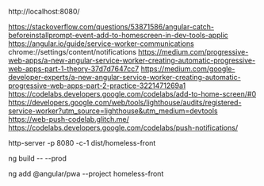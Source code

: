 http://localhost:8080/

https://stackoverflow.com/questions/53871586/angular-catch-beforeinstallprompt-event-add-to-homescreen-in-dev-tools-applic
https://angular.io/guide/service-worker-communications
chrome://settings/content/notifications
https://medium.com/progressive-web-apps/a-new-angular-service-worker-creating-automatic-progressive-web-apps-part-1-theory-37d7d7647cc7
https://medium.com/google-developer-experts/a-new-angular-service-worker-creating-automatic-progressive-web-apps-part-2-practice-3221471269a1
https://codelabs.developers.google.com/codelabs/add-to-home-screen/#0
https://developers.google.com/web/tools/lighthouse/audits/registered-service-worker?utm_source=lighthouse&utm_medium=devtools
https://web-push-codelab.glitch.me/
https://codelabs.developers.google.com/codelabs/push-notifications/

http-server -p 8080 -c-1 dist/homeless-front

ng build -- --prod 

 ng add @angular/pwa --project homeless-front 
 
